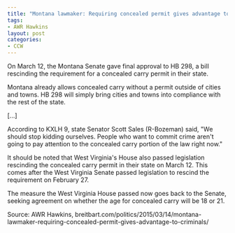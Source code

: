 ```yaml
---
title: "Montana lawmaker: Requiring concealed permit gives advantage to criminals"
tags:
- AWR Hawkins
layout: post
categories:
- CCW
---
```


On March 12, the Montana Senate gave final approval to HB 298, a bill rescinding the requirement for a concealed carry permit in their state.

Montana already allows concealed carry without a permit outside of cities and towns. HB 298 will simply bring cities and towns into compliance with the rest of the state.

[...]

According to KXLH 9, state Senator Scott Sales (R-Bozeman) said, "We should stop kidding ourselves. People who want to commit crime aren't going to pay attention to the concealed carry portion of the law right now."

It should be noted that West Virginia's House also passed legislation rescinding the concealed carry permit in their state on March 12. This comes after the West Virginia Senate passed legislation to rescind the requirement on February 27.

The measure the West Virginia House passed now goes back to the Senate, seeking agreement on whether the age for concealed carry will be 18 or 21.

Source: AWR Hawkins, breitbart.com/politics/2015/03/14/montana-lawmaker-requiring-concealed-permit-gives-advantage-to-criminals/
